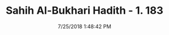 ---
title        : "Sahih Al-Bukhari Hadith - 1. 183"
date         : 7/25/2018 1:48:42 PM
draft        : false
type         : "hadith"
layout       : "hadith"
BookCode     : "SHB"
VolumeNumber : "1"
HadithNumber : "183"
categories  :  ["Ablution-Reciting Qur'an or other prayers after Hadath"]
tags  :  ["Abdullah bin Abbas"]
---